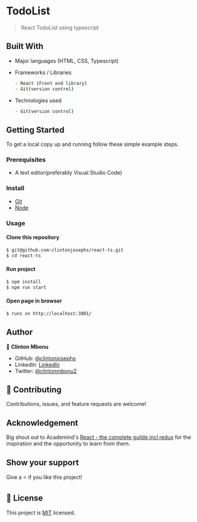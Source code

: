 # TodoList

>  React TodoList using typescript


## Built With

- Major languages (HTML, CSS, Typescript)

- Frameworks / Libraries
  ```bash
  - React (Front end library)
  - Git(version control)
  ```

- Technologies used 
  
  ``` bash
  - Git(version control)
  ```


## Getting Started

To get a local copy up and running follow these simple example steps.

### Prerequisites
 - A text editor(preferably Visual Studio Code)

### Install
  -  [Git](https://git-scm.com/downloads)
  -  [Node](https://nodejs.org/en/download/)

### Usage
#### Clone this repository

```bash
$ git@github.com:clintonjosephs/react-ts.git
$ cd react-ts
```
#### Run project

```bash
$ npm install
$ npm run start
```

#### Open page in browser
```bash
$ runs on http://localhost:3001/
```

## Author

👤 **Clinton Mbonu**

- GitHub: [@clintonjosephs](https://github.com/clintonjosephs)
- LinkedIn: [LinkedIn](https://linkedin.com/in/clinton-mbonu)
- Twitter: [@clintonmbonu2](https://twitter.com/clintonmbonu2)

## 🤝 Contributing

Contributions, issues, and feature requests are welcome!

## Acknowledgement
Big shout out to Academind's [React - the complete guilde incl redux](https://www.udemy.com/course/react-the-complete-guide-incl-redux/) for the inspiration and the opportunity to learn from them.

## Show your support

Give a ⭐️ if you like this project!

## 📝 License

This project is [MIT](https://opensource.org/licenses/MIT) licensed.